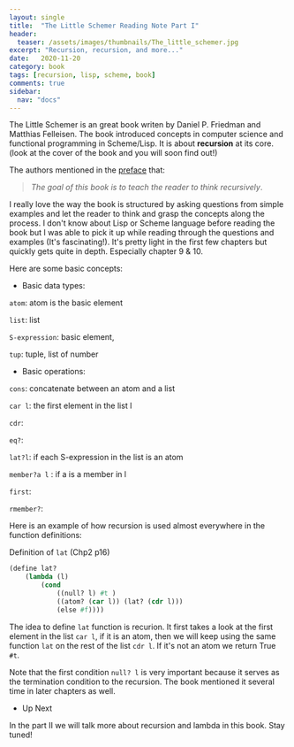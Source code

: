 ```yaml
---
layout: single
title:  "The Little Schemer Reading Note Part I"
header:
  teaser: /assets/images/thumbnails/The_little_schemer.jpg
excerpt: "Recursion, recursion, and more..."
date:   2020-11-20
category: book
tags: [recursion, lisp, scheme, book]
comments: true
sidebar:
  nav: "docs"
---
```


The Little Schemer is an great book writen by Daniel P. Friedman and Matthias Felleisen. The book introduced concepts in computer science and functional programming in Scheme/Lisp. It is about **recursion** at its core. (look at the cover of the book and you will soon find out!)

The authors mentioned in the [preface](https://felleisen.org/matthias/BTLS-preface.html) that:
> *The goal of this book is to teach the reader to think recursively*.


I really love the way the book is structured by asking questions from simple examples and let the reader to think and grasp the concepts along the process. I don't know about Lisp or Scheme language before reading the book but I was able to pick it up while reading through the questions and examples (It's fascinating!). It's pretty light in the first few chapters but quickly gets quite in depth. Especially chapter 9 & 10.

Here are some basic concepts:

- Basic data types:

`atom`: atom is the basic element 

`list`: list

`S-expression`: basic element, 

`tup`: tuple, list of number

- Basic operations:

`cons`: concatenate between an atom and a list

`car l`: the first element in the list l

`cdr`:

`eq?`:

`lat?l`: if each S-expression in the list is an atom

`member?a l` : if a is a member in l

`first`: 

`rmember?`:

Here is an example of how recursion is used almost everywhere in the function definitions:

Definition of `lat` (Chp2 p16)

```lisp
(define lat? 
	(lambda (l)
		(cond
			((null? l) #t )
			((atom? (car l)) (lat? (cdr l))) 
			(else #f))))

```

The idea to define `lat` function is recurion. It first takes a look at the first element in the list `car l`, if it is an atom, then we will keep using the same function `lat` on the rest of the list `cdr l`. If it's not an atom we return True `#t`.

Note that the first condition `null? l` is very important because it serves as the termination condition to the recursion. The book mentioned it several time in later chapters as well.





- Up Next

In the part II we will talk more about recursion and lambda in this book. Stay tuned!





